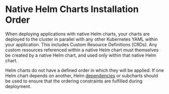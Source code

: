 # Native Helm Charts Installation Order

When deploying applications with native Helm charts, your charts are deployed to the cluster in parallel with any other Kubernetes YAML within your application.
This includes Custom Resource Definitions (CRDs).
Any custom resources referenced within a native Helm chart must themselves be created by a native Helm chart, and used only within that native Helm chart.

Helm charts do not have a defined order in which they will be applied.
If one Helm chart depends on another, Helm [dependencies](https://helm.sh/docs/topics/charts/#chart-dependencies) or subcharts should be used to ensure that the ordering constraints are fulfilled during deployment.
